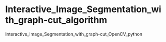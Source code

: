 # Interactive_Image_Segmentation_with_graph-cut_algorithm
 Interactive_Image_Segmentation_with_graph-cut_OpenCV_python

